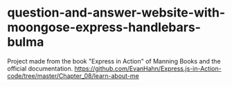 # question-and-answer-website-with-moongose-express-handlebars-bulma

Project made from the book "Express in Action" of Manning Books and the official documentation.
https://github.com/EvanHahn/Express.js-in-Action-code/tree/master/Chapter_08/learn-about-me

